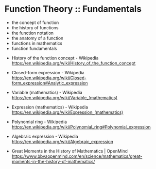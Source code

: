 # Function Theory :: Fundamentals

- the concept of function
- the history of functions
- the function notation
- the anatomy of a function
- functions in mathematics
- function fundamentals



* History of the function concept - Wikipedia
https://en.wikipedia.org/wiki/History_of_the_function_concept

* Closed-form expression - Wikipedia
https://en.wikipedia.org/wiki/Closed-form_expression#Analytic_expression

* Variable (mathematics) - Wikipedia
https://en.wikipedia.org/wiki/Variable_(mathematics)

* Expression (mathematics) - Wikipedia
https://en.wikipedia.org/wiki/Expression_(mathematics)

* Polynomial ring - Wikipedia
https://en.wikipedia.org/wiki/Polynomial_ring#Polynomial_expression

* Algebraic expression - Wikipedia
https://en.wikipedia.org/wiki/Algebraic_expression

* Great Moments in the History of Mathematics | OpenMind
https://www.bbvaopenmind.com/en/science/mathematics/great-moments-in-the-history-of-mathematics/
